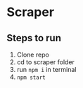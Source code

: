 # Scraper

## Steps to run
1. Clone repo
2. cd to scraper folder
3. run `npm i` in terminal
4. `npm start`
